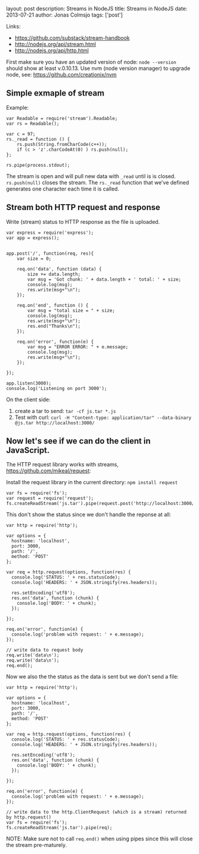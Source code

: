 layout: post
description: Streams in NodeJS
title: Streams in NodeJS
date: 2013-07-21
author: Jonas Colmsjo
tags: ['post']


Links:

 * https://github.com/substack/stream-handbook
 * http://nodejs.org/api/stream.html
 * http://nodejs.org/api/http.html


First make sure you have an updated version of node: `node --version` should show at least v.0.10.13.
Use nvm (node version manager) to upgrade node, see: https://github.com/creationix/nvm


## Simple exmaple of stream

Example:

    var Readable = require('stream').Readable;
    var rs = Readable();

    var c = 97;
    rs._read = function () {
        rs.push(String.fromCharCode(c++));
        if (c > 'z'.charCodeAt(0) ) rs.push(null);
    };

    rs.pipe(process.stdout);


The stream is open and will pull new data with `_read` until is is closed. `rs.push(null)` closes the stream. The `rs._read` function that we've defined generates one character each time it is called. 


## Stream both HTTP request and response

Write (stream) status to HTTP response as the file is uploaded.

    var express = require('express');
    var app = express();


    app.post('/', function(req, res){
        var size = 0;

        req.on('data', function (data) {
            size += data.length;
            var msg = 'Got chunk: ' + data.length + ' total: ' + size;
            console.log(msg);
            res.write(msg+"\n");
        });

        req.on('end', function () {
        	var msg = "total size = " + size;
            console.log(msg);
            res.write(msg+"\n");
            res.end("Thanks\n");
        }); 

        req.on('error', function(e) {
        	var msg = "ERROR ERROR: " + e.message;
            console.log(msg);
            res.write(msg+"\n");
        });

    });

    app.listen(3000);
    console.log('Listening on port 3000');


On the client side:

 1. create a tar to send: `tar -cf js.tar *.js`
 1. Test with curl: `curl -H "Content-type: application/tar" --data-binary @js.tar http://localhost:3000/`


## Now let's see if we can do the client in JavaScript.


The HTTP request library works with streams, https://github.com/mikeal/request:

Install the request library in the current directory: `npm install request`

    var fs = require('fs');
    var request = require('request');
    fs.createReadStream('js.tar').pipe(request.post('http://localhost:3000/'));


This don't show the status since we don't handle the reponse at all:

    var http = require('http');

    var options = {
      hostname: 'localhost',
      port: 3000,
      path: '/',
      method: 'POST'
    };

    var req = http.request(options, function(res) {
      console.log('STATUS: ' + res.statusCode);
      console.log('HEADERS: ' + JSON.stringify(res.headers));

      res.setEncoding('utf8');
      res.on('data', function (chunk) {
        console.log('BODY: ' + chunk);
      });

    });

    req.on('error', function(e) {
      console.log('problem with request: ' + e.message);
    });

    // write data to request body
    req.write('data\n');
    req.write('data\n');
    req.end();


Now we also the the status as the data is sent but we don't send a file:

    var http = require('http');

    var options = {
      hostname: 'localhost',
      port: 3000,
      path: '/',
      method: 'POST'
    };

    var req = http.request(options, function(res) {
      console.log('STATUS: ' + res.statusCode);
      console.log('HEADERS: ' + JSON.stringify(res.headers));

      res.setEncoding('utf8');
      res.on('data', function (chunk) {
        console.log('BODY: ' + chunk);
      });

    });

    req.on('error', function(e) {
      console.log('problem with request: ' + e.message);
    });

    // write data to the http.ClientRequest (which is a stream) returned by http.request() 
    var fs = require('fs');
    fs.createReadStream('js.tar').pipe(req);


NOTE: Make sure not to call `req.end()` when using pipes since this will close the stream pre-maturely.





